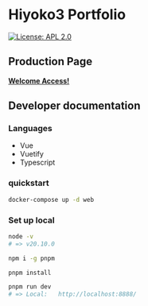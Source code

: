 # Hiyoko3 Portfolio

[![License: APL 2.0](https://img.shields.io/hexpm/l/plug.svg)](LICENCE)

## Production Page

**[Welcome Access!](https://hiyoko3.github.io/)**

## Developer documentation

### Languages

- Vue
- Vuetify
- Typescript

### quickstart

```sh
docker-compose up -d web
```

### Set up local

```sh
node -v
# => v20.10.0

npm i -g pnpm

pnpm install

pnpm run dev
# => Local:   http://localhost:8888/
```
